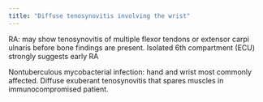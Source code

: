 ```yaml
---
title: "Diffuse tenosynovitis involving the wrist"
---
```

RA: may show tenosynovitis of multiple flexor tendons or extensor carpi ulnaris before bone findings are present.
Isolated 6th compartment (ECU) strongly suggests early RA

Nontuberculous mycobacterial infection: hand and wrist most commonly affected. Diffuse exuberant tenosynovitis that spares muscles in immunocompromised patient.

